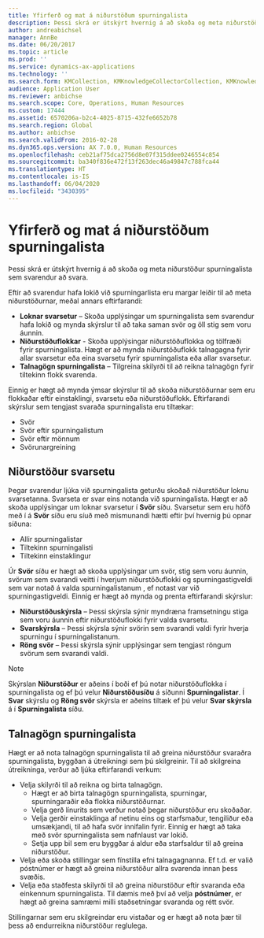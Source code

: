 ```yaml
---
title: Yfirferð og mat á niðurstöðum spurningalista
description: Þessi skrá er útskýrt hvernig á að skoða og meta niðurstöður spurningalista sem svarendur að svara.
author: andreabichsel
manager: AnnBe
ms.date: 06/20/2017
ms.topic: article
ms.prod: ''
ms.service: dynamics-ax-applications
ms.technology: ''
ms.search.form: KMCollection, KMKnowledgeCollectorCollection, KMKnowledgeCollectorUserResults, HcmLearningWorkspace
audience: Application User
ms.reviewer: anbichse
ms.search.scope: Core, Operations, Human Resources
ms.custom: 17444
ms.assetid: 6570206a-b2c4-4025-8715-432fe6652b78
ms.search.region: Global
ms.author: anbichse
ms.search.validFrom: 2016-02-28
ms.dyn365.ops.version: AX 7.0.0, Human Resources
ms.openlocfilehash: ceb21af75dca2756d8e07f315ddee0246554c854
ms.sourcegitcommit: ba340f836e472f13f263dec46a49847c788fca44
ms.translationtype: HT
ms.contentlocale: is-IS
ms.lasthandoff: 06/04/2020
ms.locfileid: "3430395"
---
```

# <a name="view-and-evaluate-the-results-of-questionnaires"></a>Yfirferð og mat á niðurstöðum spurningalista

Þessi skrá er útskýrt hvernig á að skoða og meta niðurstöður spurningalista sem svarendur að svara. 

Eftir að svarendur hafa lokið við spurningarlista eru margar leiðir til að meta niðurstöðurnar, meðal annars eftirfarandi:

-   **Loknar svarsetur** – Skoða upplýsingar um spurningalista sem svarendur hafa lokið og mynda skýrslur til að taka saman svör og öll stig sem voru áunnin.
-   **Niðurstöðuflokkar** - Skoða upplýsingar niðurstöðuflokka og tölfræði fyrir spurningalista. Hægt er að mynda niðurstöðuflokk talnagagna fyrir allar svarsetur eða eina svarsetu fyrir spurningalista eða allar svarsetur.
-   **Talnagögn spurningalista** – Tilgreina skilyrði til að reikna talnagögn fyrir tiltekinn flokk svarenda.

Einnig er hægt að mynda ýmsar skýrslur til að skoða niðurstöðurnar sem eru flokkaðar eftir einstaklingi, svarsetu eða niðurstöðuflokk. Eftirfarandi skýrslur sem tengjast svaraða spurningalista eru tiltækar:

-   Svör
-   Svör eftir spurningalistum
-   Svör eftir mönnum
-   Svörunargreining

## <a name="answer-session-results"></a>Niðurstöður svarsetu

Þegar svarendur ljúka við spurningalista geturðu skoðað niðurstöður loknu svarsetanna. Svarseta er svar eins notanda við spurningalista. Hægt er að skoða upplýsingar um loknar svarsetur í **Svör** síðu. Svarsetur sem eru höfð með í á **Svör** síðu eru síuð með mismunandi hætti eftir því hvernig þú opnar síðuna:

-   Allir spurningalistar
-   Tiltekinn spurningalisti
-   Tiltekinn einstaklingur

Úr **Svör** síðu er hægt að skoða upplýsingar um svör, stig sem voru áunnin, svörum sem svarandi veitti í hverjum niðurstöðuflokki og spurningastigveldi sem var notað á valda spurningalistanum , ef notast var við spurningastigveldi. Einnig er hægt að mynda og prenta eftirfarandi skýrslur:

-   **Niðurstöðuskýrsla** – Þessi skýrsla sýnir myndræna framsetningu stiga sem voru áunnin eftir niðurstöðuflokki fyrir valda svarsetu.
-   **Svarskýrsla** – Þessi skýrsla sýnir svörin sem svarandi valdi fyrir hverja spurningu í spurningalistanum.
-   **Röng svör** – Þessi skýrsla sýnir upplýsingar sem tengjast röngum svörum sem svarandi valdi.

> [!NOTE]
> Skýrslan **Niðurstöður** er aðeins í boði ef þú notar niðurstöðuflokka í spurningalista og ef þú velur **Niðurstöðusíðu** á síðunni **Spurningalistar**. Í **Svar** skýrslu og **Röng svör** skýrsla er aðeins tiltæk ef þú velur **Svar skýrsla** á í **Spurningalista** síðu.

## <a name="questionnaire-statistics"></a>Talnagögn spurningalista

Hægt er að nota talnagögn spurningalista til að greina niðurstöður svaraðra spurningalista, byggðan á útreikningi sem þú skilgreinir. Til að skilgreina útreikninga, verður að ljúka eftirfarandi verkum:

-   Velja skilyrði til að reikna og birta talnagögn.
    -   Hægt er að birta talnagögn spurningalista, spurningar, spurningaraðir eða flokka niðurstöðurnar.
    -   Velja gerð línurits sem verður notað þegar niðurstöður eru skoðaðar.
    -   Velja gerðir einstaklinga af netinu eins og starfsmaður, tengiliður eða umsækjandi, til að hafa svör innifalin fyrir. Einnig er hægt að taka með svör spurningalista sem nafnlaust var lokið.
    -   Setja upp bil sem eru byggðar á aldur eða starfsaldur til að greina niðurstöður.
-   Velja eða skoða stillingar sem fínstilla efni talnagagnanna. Ef t.d. er valið póstnúmer er hægt að greina niðurstöður allra svarenda innan þess svæðis.
-   Velja eða staðfesta skilyrði til að greina niðurstöður eftir svaranda eða einkennum spurningalista. Til dæmis með því að velja **póstnúmer**, er hægt að greina samræmi milli staðsetningar svaranda og rétt svör.

Stillingarnar sem eru skilgreindar eru vistaðar og er hægt að nota þær til þess að endurreikna niðurstöður reglulega.